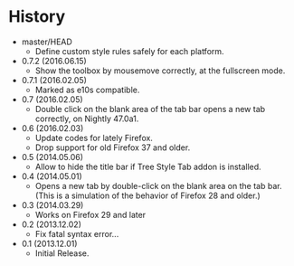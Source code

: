 # History

 - master/HEAD
   * Define custom style rules safely for each platform.
 - 0.7.2 (2016.06.15)
   * Show the toolbox by mousemove correctly, at the fullscreen mode.
 - 0.7.1 (2016.02.05)
   * Marked as e10s compatible.
 - 0.7 (2016.02.05)
   * Double click on the blank area of the tab bar opens a new tab correctly, on Nightly 47.0a1.
 - 0.6 (2016.02.03)
   * Update codes for lately Firefox.
   * Drop support for old Firefox 37 and older.
 - 0.5 (2014.05.06)
   * Allow to hide the title bar if Tree Style Tab addon is installed.
 - 0.4 (2014.05.01)
   * Opens a new tab by double-click on the blank area on the tab bar. (This is a simulation of the behavior of Firefox 28 and older.)
 - 0.3 (2014.03.29)
   * Works on Firefox 29 and later
 - 0.2 (2013.12.02)
   * Fix fatal syntax error...
 - 0.1 (2013.12.01)
   * Initial Release.
